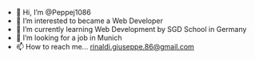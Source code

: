 - 👋 Hi, I’m @Peppej1086
- 👀 I’m interested to became a Web Developer
- 🌱 I’m currently learning Web Development by SGD School in Germany
- 💞️ I’m looking for a job in Munich
- 📫 How to reach me... rinaldi.giuseppe.86@gmail.com

<!---
Peppej1086/Peppej1086 is a ✨ special ✨ repository because its `README.md` (this file) appears on your GitHub profile.
You can click the Preview link to take a look at your changes.
--->
